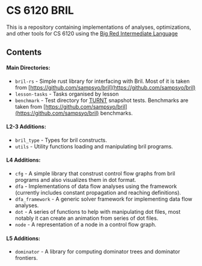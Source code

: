 # CS 6120 BRIL

This is a repository containing implementations of analyses, optimizations, and other tools for CS 6120
using the [Big Red Intermediate Language](https://capra.cs.cornell.edu/bril/intro.html)


## Contents

#### Main Directories:
* `bril-rs` - Simple rust library for interfacing with Bril. Most of it
is taken from [https://github.com/sampsyo/bril](https://github.com/sampsyo/bril)
* `lesson-tasks` - Tasks organised by lesson
* `benchmark` - Test directory for [TURNT](https://github.com/cucapra/turnt) snapshot tests.
Benchmarks are taken from [https://github.com/sampsyo/bril](https://github.com/sampsyo/bril) benchmarks.

#### L2-3 Additions:
* `bril_type` - Types for bril constructs.
* `utils` - Utility functions loading and manipulating bril programs.
#### L4 Additions:
* `cfg` - A simple library that construst control flow graphs from bril programs and also visualizes them in dot format.
* `dfa` - Implementations of data flow analyses using the framework (currently includes constant propagation and reaching definitions).
* `dfa_framework` - A generic solver framework for implementing data flow analyses.
* `dot` - A series of functions to help with manipulating dot files, most notably it can create an animation from series of dot files.
* `node` - A representation of a node in a control flow graph.

#### L5 Additions:
* `dominator` - A library for computing dominator trees and dominator frontiers.
